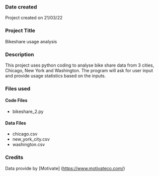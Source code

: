 ### Date created
Project created on 21/03/22

### Project Title
Bikeshare usage analysis

### Description
This project uses python coding to analyse bike share data from 3 cities, Chicago, New York and Washington. The program will ask for user input and provide usage statistics based on the inputs.

### Files used
#### Code Files
- bikeshare_2.py
#### Data Files
- chicago.csv
- new_york_city.csv
- washington.csv

### Credits
Data provide by [Motivate] (https://www.motivateco.com/)

